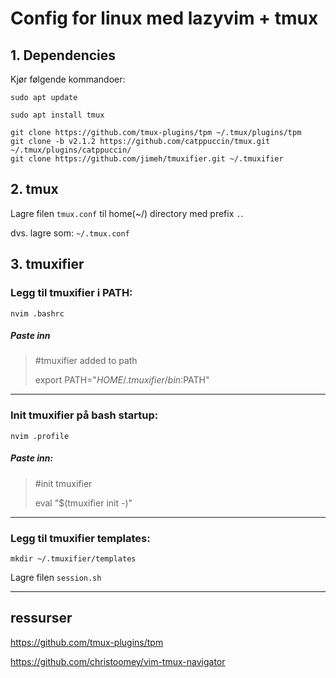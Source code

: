 # Config for linux med lazyvim + tmux

## 1. Dependencies
Kjør følgende kommandoer:
```
sudo apt update

sudo apt install tmux

git clone https://github.com/tmux-plugins/tpm ~/.tmux/plugins/tpm
git clone -b v2.1.2 https://github.com/catppuccin/tmux.git ~/.tmux/plugins/catppuccin/
git clone https://github.com/jimeh/tmuxifier.git ~/.tmuxifier
```


## 2. tmux
Lagre filen `tmux.conf` til home(~/) directory med prefix `.`.

dvs. lagre som: `~/.tmux.conf`



## 3. tmuxifier
### Legg til tmuxifier i PATH:
```
nvim .bashrc
```
##### Paste inn
> #tmuxifier added to path 
>
> export PATH="$HOME/.tmuxifier/bin:$PATH"

---

### Init tmuxifier på bash startup:
```
nvim .profile
```
##### Paste inn:

> #init tmuxifier
> 
> eval "$(tmuxifier init -)"

---

### Legg til tmuxifier templates:
```
mkdir ~/.tmuxifier/templates
```
Lagre filen `session.sh`

---

## ressurser
https://github.com/tmux-plugins/tpm

https://github.com/christoomey/vim-tmux-navigator
